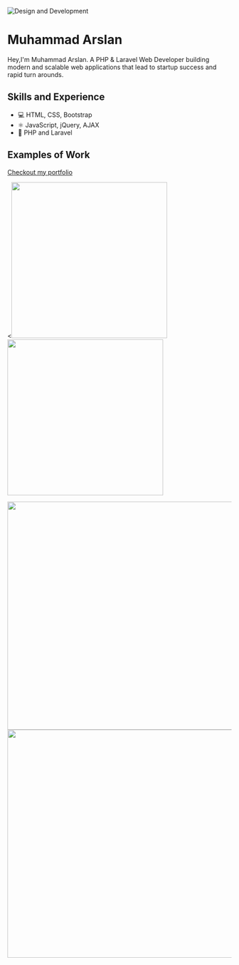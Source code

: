 ![Design and Development](https://i.ibb.co/mBzZHfN/Whats-App-Image-2023-07-29-at-1-03-59-PM.jpg)

# Muhammad Arslan
Hey,I'm Muhammad Arslan. A PHP & Laravel Web Developer building modern and scalable web applications that lead to startup success and rapid turn arounds.

## Skills and Experience
* 💻 HTML, CSS, Bootstrap
* ⚛ JavaScript, jQuery, AJAX
* 📱 PHP and Laravel

## Examples of Work

[Checkout my portfolio](https://arslanstack.github.io)

<p float="left">
  <<img src="https://i.ibb.co/pxCvT7Y/helix.jpg" width="350" > 
  <img src="https://i.ibb.co/sK0c6Nv/mockup1.jpg" width="350" >
</p>
<img src="https://i.ibb.co/2tNPBzC/mockup2.jpg" width="512" >
<img src="https://i.ibb.co/wQVzS53/gym.jpg" width="512" >
